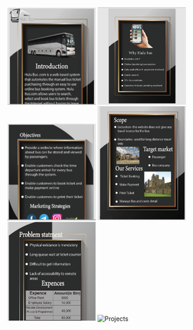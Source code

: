 
<img src="/Images/post1.PNG" alt="Projects" title="Optional title attribute" width="200"/>
<img src="/Images/post2.PNG" alt="Projects" title="Optional title attribute" width="200"/>
<img src="/Images/post3.PNG" alt="Projects" title="Optional title attribute" width="200"/>
<img src="/Images/post4.PNG" alt="Projects" title="Optional title attribute" width="200"/>
<img src="/Images/post6.PNG" alt="Projects" title="Optional title attribute" width="200"/>
<img src="/Images/post7.PNG" alt="Projects" title="Optional title attribute" width="200"/>

